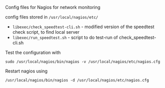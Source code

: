 Config files for Nagios for network monitoring

config files stored in `/usr/local/nagios/etc/`

- `libexec/check_speedtest-cli.sh` - modified version of the speedtest check script, to find local server
- `libexec/run_speedtest.sh` - script to do test-run of check_speedtest-cli.sh

Test the configuration with

```shell
sudo /usr/local/nagios/bin/nagios -v /usr/local/nagios/etc/nagios.cfg
```

Restart nagios using

```shell
/usr/local/nagios/bin/nagios -d /usr/local/nagios/etc/nagios.cfg
```
